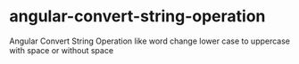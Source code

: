 # angular-convert-string-operation
Angular Convert String Operation like word change lower case to uppercase with space or without space 
